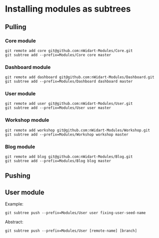 # Installing modules as subtrees

## Pulling


### Core module


```
git remote add core git@github.com:nWidart-Modules/Core.git
git subtree add --prefix=Modules/Core core master
```

### Dashboard module


```
git remote add dashboard git@github.com:nWidart-Modules/Dashboard.git
git subtree add --prefix=Modules/Dashboard dashboard master
```

### User module


```
git remote add user git@github.com:nWidart-Modules/User.git
git subtree add --prefix=Modules/User user master
```

### Workshop module


```
git remote add workshop git@github.com:nWidart-Modules/Workshop.git
git subtree add --prefix=Modules/Workshop workshop master
```


### Blog module


```
git remote add blog git@github.com:nWidart-Modules/Blog.git
git subtree add --prefix=Modules/Blog blog master
```

## Pushing


## User module

Example:

```
git subtree push --prefix=Modules/User user fixing-user-seed-name
```

Abstract:

```
git subtree push --prefix=Modules/User [remote-name] [branch]
```
